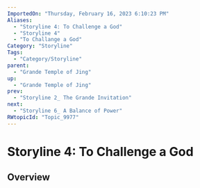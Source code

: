 ```yaml
---
ImportedOn: "Thursday, February 16, 2023 6:10:23 PM"
Aliases:
  - "Storyline 4: To Challenge a God"
  - "Storyline 4"
  - "To Challange a God"
Category: "Storyline"
Tags:
  - "Category/Storyline"
parent:
  - "Grande Temple of Jing"
up:
  - "Grande Temple of Jing"
prev:
  - "Storyline 2_ The Grande Invitation"
next:
  - "Storyline 6_ A Balance of Power"
RWtopicId: "Topic_9977"
---
```

# Storyline 4: To Challenge a God
## Overview
